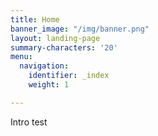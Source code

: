 ```yaml
---
title: Home
banner_image: "/img/banner.png"
layout: landing-page
summary-characters: '20'
menu:
  navigation:
    identifier: _index
    weight: 1

---
```

Intro test